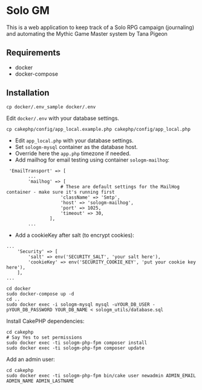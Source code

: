 # Solo GM

This is a web application to keep track of a Solo RPG campaign (journaling) and automating the Mythic Game Master system by Tana Pigeon


## Requirements

- docker
- docker-compose


## Installation


```
cp docker/.env_sample docker/.env 
```
Edit `docker/.env` with your database settings.

```
cp cakephp/config/app_local.example.php cakephp/config/app_local.php
```
- Edit `app_local.php` with your database settings.
- Set `sologm-mysql` container as the database host.
- Override here the `app.php` timezone if needed.
- Add mailhog for email testing using container `sologm-mailhog`:
```
 'EmailTransport' => [
        ...
        'mailhog' => [
                    # These are default settings for the MailHog container - make sure it's running first
                    'className' => 'Smtp',
                    'host' => 'sologm-mailhog',
                    'port' => 1025,
                    'timeout' => 30,
                ],
        ...
```
- Add a cookieKey after salt (to encrypt cookies):
```
...
    'Security' => [
        'salt' => env('SECURITY_SALT', 'your salt here'),
        'cookieKey' => env('SECURITY_COOKIE_KEY', 'put your cookie key here'),
    ],
...
```

```
cd docker
sudo docker-compose up -d
cd ..
sudo docker exec -i sologm-mysql mysql -uYOUR_DB_USER -pYOUR_DB_PASSWORD YOUR_DB_NAME < sologm_utils/database.sql
```

Install CakePHP dependencies:
```
cd cakephp
# Say Yes to set permissions
sudo docker exec -ti sologm-php-fpm composer install
sudo docker exec -ti sologm-php-fpm composer update
```

Add an admin user:
```
cd cakephp
sudo docker exec -ti sologm-php-fpm bin/cake user newadmin ADMIN_EMAIL ADMIN_NAME ADMIN_LASTNAME
```
